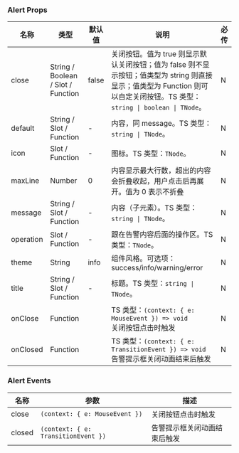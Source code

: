 ### Alert Props

名称 | 类型 | 默认值 | 说明 | 必传
-- | -- | -- | -- | --
close | String / Boolean / Slot / Function | false | 关闭按钮。值为 true 则显示默认关闭按钮；值为 false 则不显示按钮；值类型为 string 则直接显示；值类型为 Function 则可以自定关闭按钮。TS 类型：`string \| boolean \| TNode`。 | N
default | String / Slot / Function | - | 内容，同 message。TS 类型：`string \| TNode`。 | N
icon | Slot / Function | - | 图标。TS 类型：`TNode`。 | N
maxLine | Number | 0 | 内容显示最大行数，超出的内容会折叠收起，用户点击后再展开。值为 0 表示不折叠 | N
message | String / Slot / Function | - | 内容（子元素）。TS 类型：`string \| TNode`。 | N
operation | Slot / Function | - | 跟在告警内容后面的操作区。TS 类型：`TNode`。 | N
theme | String | info | 组件风格。可选项：success/info/warning/error | N
title | String / Slot / Function | - | 标题。TS 类型：`string \| TNode`。 | N
onClose | Function |  | TS 类型：`(context: { e: MouseEvent }) => void`<br/>关闭按钮点击时触发 | N
onClosed | Function |  | TS 类型：`(context: { e: TransitionEvent }) => void`<br/>告警提示框关闭动画结束后触发 | N

### Alert Events

名称 | 参数 | 描述
-- | -- | --
close | `(context: { e: MouseEvent })` | 关闭按钮点击时触发
closed | `(context: { e: TransitionEvent })` | 告警提示框关闭动画结束后触发